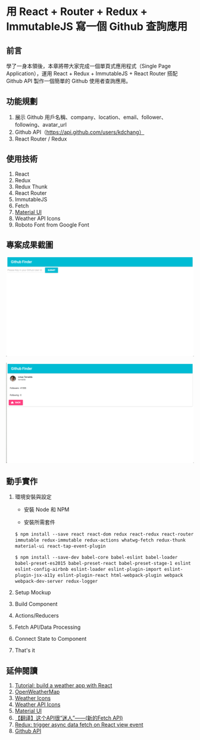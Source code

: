 # 用 React + Router + Redux + ImmutableJS 寫一個 Github 查詢應用

## 前言
學了一身本領後，本章將帶大家完成一個單頁式應用程式（Single Page Application），運用 React + Redux + ImmutableJS + React Router 搭配 Github API 製作一個簡單的 Github 使用者查詢應用。

## 功能規劃

1. 展示 Github 用戶名稱、company、location、email、follower、following、avatar_url
2. Github API（https://api.github.com/users/kdchang）
3. React Router / Redux

## 使用技術

1. React
2. Redux
3. Redux Thunk
4. React Router
5. ImmutableJS
6. Fetch
7. [Material UI](http://www.material-ui.com/#/)
8. Weather API Icons
9. Roboto Font from Google Font

## 專案成果截圖

![React Redux](./images/demo-1.png "React Redux")

![React Redux](./images/demo-2.png "React Redux")

## 動手實作

1. 環境安裝與設定
	- 安裝 Node 和 NPM

	- 安裝所需套件

	```
	$ npm install --save react react-dom redux react-redux react-router immutable redux-immutable redux-actions whatwg-fetch redux-thunk material-ui react-tap-event-plugin
	```

	```
	$ npm install --save-dev babel-core babel-eslint babel-loader babel-preset-es2015 babel-preset-react babel-preset-stage-1 eslint eslint-config-airbnb eslint-loader eslint-plugin-import eslint-plugin-jsx-a11y eslint-plugin-react html-webpack-plugin webpack webpack-dev-server redux-logger
	```

2. Setup Mockup

3. Build Component

4. Actions/Reducers

5. Fetch API/Data Processing

6. Connect State to Component

7. That's it

## 延伸閱讀

1. [Tutorial: build a weather app with React](http://joanmira.com/tutorial-build-a-weather-app-with-react/)
2. [OpenWeatherMap](http://openweathermap.org/)
3. [Weather Icons](https://erikflowers.github.io/weather-icons/)
4. [Weather API Icons](https://erikflowers.github.io/weather-icons/api-list.html)
5. [Material UI](http://www.material-ui.com/#/)
6. [【翻译】这个API很“迷人”——(新的Fetch API)](http://www.w3ctech.com/topic/854)
7. [Redux: trigger async data fetch on React view event](http://stackoverflow.com/questions/33304225/redux-trigger-async-data-fetch-on-react-view-event)
8. [Github API](https://api.github.com/)